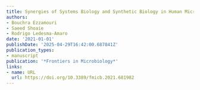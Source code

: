 ```yaml
---
title: Synergies of Systems Biology and Synthetic Biology in Human Microbiome Studies
authors:
- Bouchra Ezzamouri
- Saeed Shoaie
- Rodrigo Ledesma‐Amaro
date: '2021-01-01'
publishDate: '2025-04-29T16:42:00.687841Z'
publication_types:
- manuscript
publication: '*Frontiers in Microbiology*'
links:
- name: URL
  url: https://doi.org/10.3389/fmicb.2021.681982
---
```

